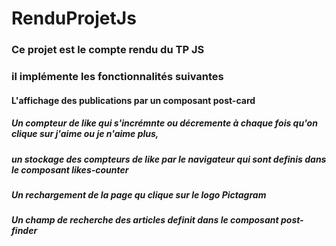 # RenduProjetJs
### Ce projet est le compte rendu du TP JS 
### il implémente les fonctionnalités suivantes 
#### L'affichage des publications par un  composant post-card
##### Un compteur de like qui s'incrémnte ou décremente  à chaque fois qu'on clique sur j'aime ou je n'aime plus,
##### un stockage des compteurs de like par le navigateur qui sont definis dans  le composant likes-counter
##### Un rechargement de la page qu clique sur le logo Pictagram
##### Un champ de recherche des articles definit dans le composant post-finder 
